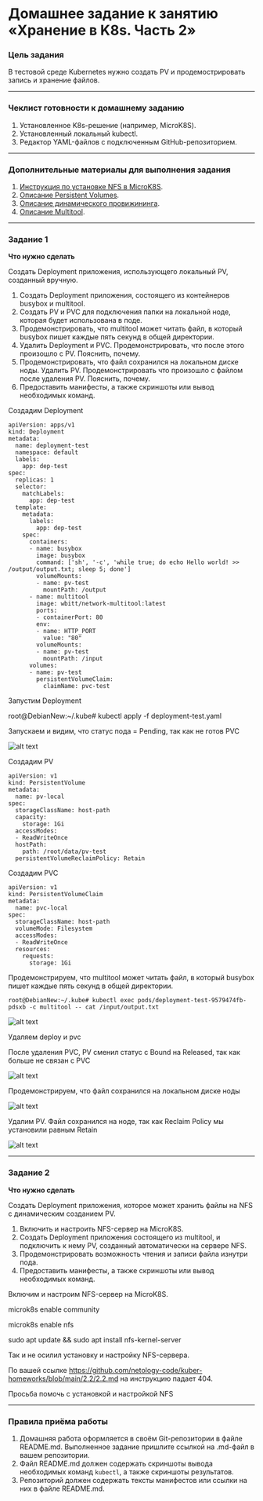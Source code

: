 # Домашнее задание к занятию «Хранение в K8s. Часть 2»

### Цель задания

В тестовой среде Kubernetes нужно создать PV и продемострировать запись и хранение файлов.

------

### Чеклист готовности к домашнему заданию

1. Установленное K8s-решение (например, MicroK8S).
2. Установленный локальный kubectl.
3. Редактор YAML-файлов с подключенным GitHub-репозиторием.

------

### Дополнительные материалы для выполнения задания

1. [Инструкция по установке NFS в MicroK8S](https://microk8s.io/docs/nfs). 
2. [Описание Persistent Volumes](https://kubernetes.io/docs/concepts/storage/persistent-volumes/). 
3. [Описание динамического провижининга](https://kubernetes.io/docs/concepts/storage/dynamic-provisioning/). 
4. [Описание Multitool](https://github.com/wbitt/Network-MultiTool).

------

### Задание 1

**Что нужно сделать**

Создать Deployment приложения, использующего локальный PV, созданный вручную.

1. Создать Deployment приложения, состоящего из контейнеров busybox и multitool.
2. Создать PV и PVC для подключения папки на локальной ноде, которая будет использована в поде.
3. Продемонстрировать, что multitool может читать файл, в который busybox пишет каждые пять секунд в общей директории. 
4. Удалить Deployment и PVC. Продемонстрировать, что после этого произошло с PV. Пояснить, почему.
5. Продемонстрировать, что файл сохранился на локальном диске ноды. Удалить PV.  Продемонстрировать что произошло с файлом после удаления PV. Пояснить, почему.
5. Предоставить манифесты, а также скриншоты или вывод необходимых команд.

Создадим Deployment

```
apiVersion: apps/v1
kind: Deployment
metadata:
  name: deployment-test
  namespace: default
  labels:
    app: dep-test
spec:
  replicas: 1
  selector:
    matchLabels:
      app: dep-test
  template:
    metadata:
      labels:
        app: dep-test
    spec:
      containers:
      - name: busybox
        image: busybox
        command: ['sh', '-c', 'while true; do echo Hello world! >> /output/output.txt; sleep 5; done']
        volumeMounts:
        - name: pv-test
          mountPath: /output
      - name: multitool
        image: wbitt/network-multitool:latest
        ports:
        - containerPort: 80
        env:
        - name: HTTP_PORT
          value: "80"
        volumeMounts:
        - name: pv-test
          mountPath: /input
      volumes:
      - name: pv-test
        persistentVolumeClaim:
          claimName: pvc-test
```

Запустим Deployment

root@DebianNew:~/.kube# kubectl apply -f deployment-test.yaml

Запускаем и видим, что статус пода = Pending, так как не готов PVC

![alt text](https://github.com/MaratKN/kuber-homeworks-07/blob/main/1.png)

Создадим PV

```
apiVersion: v1
kind: PersistentVolume
metadata:
  name: pv-local
spec:
  storageClassName: host-path
  capacity:
    storage: 1Gi
  accessModes:
  - ReadWriteOnce
  hostPath:
    path: /root/data/pv-test
  persistentVolumeReclaimPolicy: Retain
```

Создадим PVC
```
apiVersion: v1
kind: PersistentVolumeClaim
metadata:
  name: pvc-local
spec:
  storageClassName: host-path
  volumeMode: Filesystem
  accessModes:
  - ReadWriteOnce
  resources:
    requests:
      storage: 1Gi
```

Продемонстрируем, что multitool может читать файл, в который busybox пишет каждые пять секунд в общей директории.

```
root@DebianNew:~/.kube# kubectl exec pods/deployment-test-9579474fb-pdsxb -c multitool -- cat /input/output.txt
```
![alt text](https://github.com/MaratKN/kuber-homeworks-07/blob/main/1.png)

Удаляем deploy и pvc


После удаления PVC, PV сменил статус с Bound на Released, так как больше не связан с PVC

![alt text](https://github.com/MaratKN/kuber-homeworks-07/blob/main/2.png)

Продемонстрируем, что файл сохранился на локальном диске ноды

![alt text](https://github.com/MaratKN/kuber-homeworks-07/blob/main/3.png)

Удалим PV. Файл сохранился на ноде, так как Reclaim Policy мы установили равным Retain

![alt text](https://github.com/MaratKN/kuber-homeworks-07/blob/main/4.png)

------

### Задание 2

**Что нужно сделать**

Создать Deployment приложения, которое может хранить файлы на NFS с динамическим созданием PV.

1. Включить и настроить NFS-сервер на MicroK8S.
2. Создать Deployment приложения состоящего из multitool, и подключить к нему PV, созданный автоматически на сервере NFS.
3. Продемонстрировать возможность чтения и записи файла изнутри пода. 
4. Предоставить манифесты, а также скриншоты или вывод необходимых команд.

Включим и настроим NFS-сервер на MicroK8S.

microk8s enable community

microk8s enable nfs

sudo apt update && sudo apt install nfs-kernel-server

Так и не осилил установку и настройку NFS-сервера. 

По вашей ссылке https://github.com/netology-code/kuber-homeworks/blob/main/2.2/2.2.md на инструкцию падает 404.

Просьба помочь с установкой и настройкой NFS

------

### Правила приёма работы

1. Домашняя работа оформляется в своём Git-репозитории в файле README.md. Выполненное задание пришлите ссылкой на .md-файл в вашем репозитории.
2. Файл README.md должен содержать скриншоты вывода необходимых команд `kubectl`, а также скриншоты результатов.
3. Репозиторий должен содержать тексты манифестов или ссылки на них в файле README.md.